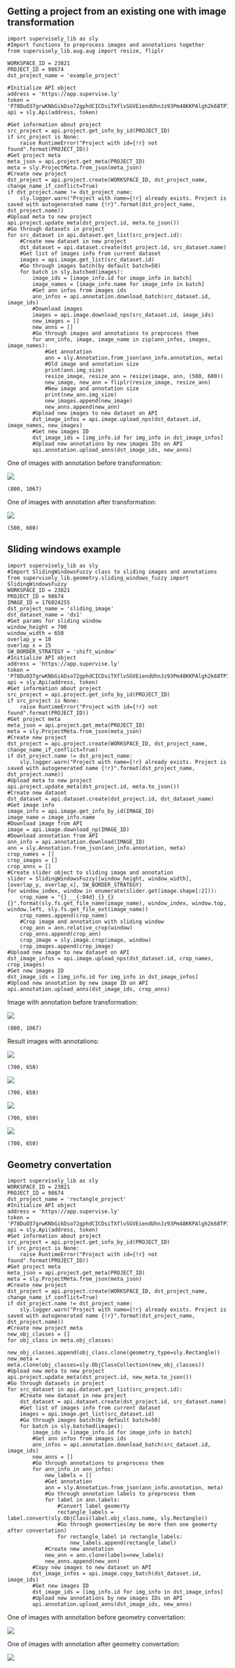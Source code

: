 
## Getting a project from an existing one with image transformation

    import supervisely_lib as sly
    #Import functions to preprocess images and annotations together
    from supervisely_lib.aug.aug import resize, fliplr
    
    WORKSPACE_ID = 23821
    PROJECT_ID = 98674
    dst_project_name = 'example_project'
    
    #Initialize API object
    address = 'https://app.supervise.ly'
    token = 'P78DuO37grwKNbGikDso72gphdCICDsiTXflvSGVEiendUhnJz93Pm48KKPAlgh2k68TPIAR7LPW1etGPiATM1ZOQL8iFVfWjt8gUphxps3IOSicrm6m0gv2cQh3lfww'
    api = sly.Api(address, token)
    
    #Get information about project
    src_project = api.project.get_info_by_id(PROJECT_ID)
    if src_project is None:
        raise RuntimeError("Project with id={!r} not found".format(PROJECT_ID))
    #Get project meta
    meta_json = api.project.get_meta(PROJECT_ID)
    meta = sly.ProjectMeta.from_json(meta_json)
    #Create new project
    dst_project = api.project.create(WORKSPACE_ID, dst_project_name, change_name_if_conflict=True)
    if dst_project.name != dst_project_name:
        sly.logger.warn("Project with name={!r} already exists. Project is saved with autogenerated name {!r}".format(dst_project_name, dst_project.name))
    #Upload meta to new project
    api.project.update_meta(dst_project.id, meta.to_json())
    #Go through datasets in project
    for src_dataset in api.dataset.get_list(src_project.id):
        #Create new dataset in new project
        dst_dataset = api.dataset.create(dst_project.id, src_dataset.name)
        #Get list of images info from current dataset
        images = api.image.get_list(src_dataset.id)
        #Go through images batch(by default batch=50)
        for batch in sly.batched(images):
            image_ids = [image_info.id for image_info in batch]
            image_names = [image_info.name for image_info in batch]
            #Get ann infos from images ids
            ann_infos = api.annotation.download_batch(src_dataset.id, image_ids)
            #Download images
            images = api.image.download_nps(src_dataset.id, image_ids)
            new_images = []
            new_anns = []
            #Go through images and annotations to preprocess them
            for ann_info, image, image_name in zip(ann_infos, images, image_names):
                #Get annotation
                ann = sly.Annotation.from_json(ann_info.annotation, meta)
                #Old image and annotation size
                print(ann.img_size)
                resize_image, resize_ann = resize(image, ann, (500, 600))
                new_image, new_ann = fliplr(resize_image, resize_ann)
                #New image and annotation size
                print(new_ann.img_size)
                new_images.append(new_image)
                new_anns.append(new_ann)
            #Upload new images to new dataset on API
            dst_image_infos = api.image.upload_nps(dst_dataset.id, image_names, new_images)
            #Get new images ID
            dst_image_ids = [img_info.id for img_info in dst_image_infos]
            #Upload new annotations by new images IDs on API
            api.annotation.upload_anns(dst_image_ids, new_anns)

One of images with annotation before transformation:

![](https://i.imgur.com/ZMKwjfR.jpg)

    (800, 1067)

One of images with annotation after transformation:

![](https://i.imgur.com/s8rq3xF.jpg)

    (500, 600)

## Sliding windows example

    import supervisely_lib as sly
    #Import SlidingWindowsFuzzy class to sliding images and annotations
    from supervisely_lib.geometry.sliding_windows_fuzzy import SlidingWindowsFuzzy
    WORKSPACE_ID = 23821
    PROJECT_ID = 98674
    IMAGE_ID = 176024255
    dst_project_name = 'sliding_image'
    dst_dataset_name = 'ds1'
    #Get params for sliding window
    window_height = 700
    window_width = 650
    overlap_y = 10
    overlap_x = 15
    SW_BORDER_STRATEGY = 'shift_window'
    #Initialize API object
    address = 'https://app.supervise.ly'
    token = 'P78DuO37grwKNbGikDso72gphdCICDsiTXflvSGVEiendUhnJz93Pm48KKPAlgh2k68TPIAR7LPW1etGPiATM1ZOQL8iFVfWjt8gUphxps3IOSicrm6m0gv2cQh3lfww'
    api = sly.Api(address, token)
    #Get information about project
    src_project = api.project.get_info_by_id(PROJECT_ID)
    if src_project is None:
        raise RuntimeError("Project with id={!r} not found".format(PROJECT_ID))
    #Get project meta
    meta_json = api.project.get_meta(PROJECT_ID)
    meta = sly.ProjectMeta.from_json(meta_json)
    #Create new project
    dst_project = api.project.create(WORKSPACE_ID, dst_project_name, change_name_if_conflict=True)
    if dst_project.name != dst_project_name:
        sly.logger.warn("Project with name={!r} already exists. Project is saved with autogenerated name {!r}".format(dst_project_name, dst_project.name))
    #Upload meta to new project
    api.project.update_meta(dst_project.id, meta.to_json())
    #Create new dataset
    dst_dataset = api.dataset.create(dst_project.id, dst_dataset_name)
    #Get image info
    image_info = api.image.get_info_by_id(IMAGE_ID)
    image_name = image_info.name
    #Download image from API
    image = api.image.download_np(IMAGE_ID)
    #Download annotation from API
    ann_info = api.annotation.download(IMAGE_ID)
    ann = sly.Annotation.from_json(ann_info.annotation, meta)
    crop_names = []
    crop_images = []
    crop_anns = []
    #Create slider object to sliding image and annotation
    slider = SlidingWindowsFuzzy([window_height, window_width], [overlap_y, overlap_x], SW_BORDER_STRATEGY)
    for window_index, window in enumerate(slider.get(image.shape[:2])):
        crop_name = "{}___{:04d}_{}_{}{}".format(sly.fs.get_file_name(image_name), window_index, window.top, window.left, sly.fs.get_file_ext(image_name))
        crop_names.append(crop_name)
        #Crop image and annotation with sliding window
        crop_ann = ann.relative_crop(window)
        crop_anns.append(crop_ann)
        crop_image = sly.image.crop(image, window)
        crop_images.append(crop_image)
    #Upload new image to new dataset on API
    dst_image_infos = api.image.upload_nps(dst_dataset.id, crop_names, crop_images)
    #Get new images ID
    dst_image_ids = [img_info.id for img_info in dst_image_infos]
    #Upload new annotation by new image ID on API
    api.annotation.upload_anns(dst_image_ids, crop_anns)

Image with annotation before transformation:

![](https://i.imgur.com/ZMKwjfR.jpg)

    (800, 1067)

Result images with annotations:

![](https://i.imgur.com/9dbyxDB.jpg)

    (700, 650)

![](https://i.imgur.com/VpCcuK6.jpg)

    (700, 650)

![](https://i.imgur.com/5JoWBLM.jpg)

    (700, 650)

![](https://i.imgur.com/vuDAXzx.jpg)

    (700, 650)

## Geometry convertation

    import supervisely_lib as sly
    WORKSPACE_ID = 23821
    PROJECT_ID = 98674
    dst_project_name = 'rectangle_project'
    #Initialize API object
    address = 'https://app.supervise.ly'
    token = 'P78DuO37grwKNbGikDso72gphdCICDsiTXflvSGVEiendUhnJz93Pm48KKPAlgh2k68TPIAR7LPW1etGPiATM1ZOQL8iFVfWjt8gUphxps3IOSicrm6m0gv2cQh3lfww'
    api = sly.Api(address, token)
    #Get information about project
    src_project = api.project.get_info_by_id(PROJECT_ID)
    if src_project is None:
        raise RuntimeError("Project with id={!r} not found".format(PROJECT_ID))
    #Get project meta
    meta_json = api.project.get_meta(PROJECT_ID)
    meta = sly.ProjectMeta.from_json(meta_json)
    #Create new project
    dst_project = api.project.create(WORKSPACE_ID, dst_project_name, change_name_if_conflict=True)
    if dst_project.name != dst_project_name:
        sly.logger.warn("Project with name={!r} already exists. Project is saved with autogenerated name {!r}".format(dst_project_name, dst_project.name))
    #Create new project meta
    new_obj_classes = []
    for obj_class in meta.obj_classes:
        new_obj_classes.append(obj_class.clone(geometry_type=sly.Rectangle))
    new_meta = meta.clone(obj_classes=sly.ObjClassCollection(new_obj_classes))
    #Upload new meta to new project
    api.project.update_meta(dst_project.id, new_meta.to_json())
    #Go through datasets in project
    for src_dataset in api.dataset.get_list(src_project.id):
        #Create new dataset in new project
        dst_dataset = api.dataset.create(dst_project.id, src_dataset.name)
        #Get list of images info from current dataset
        images = api.image.get_list(src_dataset.id)
        #Go through images batch(by default batch=50)
        for batch in sly.batched(images):
            image_ids = [image_info.id for image_info in batch]
            #Get ann infos from images ids
            ann_infos = api.annotation.download_batch(src_dataset.id, image_ids)
            new_anns = []
            #Go through annotations to preprocess them
            for ann_info in ann_infos:
                new_labels = []
                #Get annotation
                ann = sly.Annotation.from_json(ann_info.annotation, meta)
                #Go through annotation labels to preprocess them
                for label in ann.labels:
                    #Convert label geomerty
                    rectangle_labels = label.convert(sly.ObjClass(label.obj_class.name, sly.Rectangle))
                    #Go through geomerties(my be more then one geomerty after convertation)
                    for rectangle_label in rectangle_labels:
                        new_labels.append(rectangle_label)
                #Create new annotation
                new_ann = ann.clone(labels=new_labels)
                new_anns.append(new_ann)
            #Copy new images to new dataset on API
            dst_image_infos = api.image.copy_batch(dst_dataset.id, image_ids)
            #Get new images ID
            dst_image_ids = [img_info.id for img_info in dst_image_infos]
            #Upload new annotations by new images IDs on API
            api.annotation.upload_anns(dst_image_ids, new_anns)

One of images with annotation before geometry convertation:

![](https://i.imgur.com/ZMKwjfR.jpg)

One of images with annotation after geometry convertation:

![](https://i.imgur.com/EDiYz8L.jpg)
